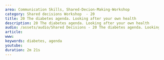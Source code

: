 ```yaml
---
area: Communication Skills, Shared-Decion-Making-Workshop
category: Shared decisions Workshop  - 20
title: 20 The diabetes agenda. Looking after your own health
description: 20 The diabetes agenda. Looking after your own health
audio: /assets/audio/Shared Decisions - 20 The diabetes agenda. Looking after your own health. Dave Tomson - MQ.mp3
article: 
www: 
keywords: diabetes, agenda
youtube: 
duration: 2m 21s
--- 
```

